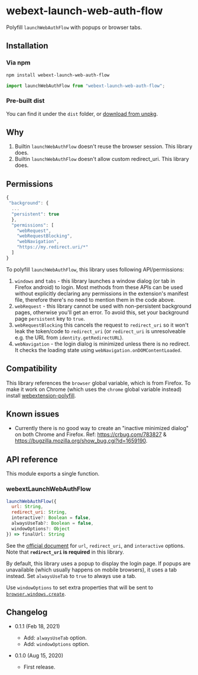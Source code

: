 # webext-launch-web-auth-flow

Polyfill `launchWebAuthFlow` with popups or browser tabs.

## Installation

### Via npm

```bash
npm install webext-launch-web-auth-flow
```

```js
import launchWebAuthFlow from "webext-launch-web-auth-flow";
```

### Pre-built dist

You can find it under the `dist` folder, or [download from unpkg](https://unpkg.com/webext-launch-web-auth-flow/dist/).

## Why

1. Builtin `launchWebAuthFlow` doesn't reuse the browser session. This library does.
2. Builtin `launchWebAuthFlow` doesn't allow custom redirect_uri. This library does.

## Permissions

```js
{
 "background": {
  ...
  "persistent": true
  },
  "permissions": [
    "webRequest",
    "webRequestBlocking",
    "webNavigation",
    "https://my.redirect.uri/*"
  ]
}
```

To polyfill `launchWebAuthFlow`, this library uses following API/permissions:

1. `windows` and `tabs` - this library launches a window dialog (or tab in Firefox android) to login. Most methods from these APIs can be used without explicitly declaring any permissions in the extension's manifest file, therefore there's no need to mention them in the code above.
2. `webRequest` - this library cannot be used with non-persistent background pages, otherwise you'll get an error. To avoid this, set your background page `persistent` key to `true`.
3. `webRequestBlocking` this cancels the request to `redirect_uri` so it won't leak the token/code to `redirect_uri` (or `redirect_uri` is unresolveable e.g. the URL from `identity.getRedirectURL`).
4. `webNavigation` - the login dialog is minimized unless there is no redirect. It checks the loading state using `webNavigation.onDOMContentLoaded`.

## Compatibility

This library references the `browser` global variable, which is from Firefox. To make it work on Chrome (which uses the `chrome` global variable instead) install [webextension-polyfill](https://github.com/mozilla/webextension-polyfill).

## Known issues

- Currently there is no good way to create an "inactive minimized dialog" on both Chrome and Firefox. Ref: <https://crbug.com/783827> & <https://bugzilla.mozilla.org/show_bug.cgi?id=1659190>.

## API reference

This module exports a single function.

### webextLaunchWebAuthFlow

```js
launchWebAuthFlow({
  url: String,
  redirect_uri: String,
  interactive?: Boolean = false,
  alwaysUseTab?: Boolean = false,
  windowOptions?: Object
}) => finalUrl: String
```

See the [official document](https://developer.mozilla.org/en-US/docs/Mozilla/Add-ons/WebExtensions/API/identity/launchWebAuthFlow) for `url`, `redirect_uri`, and `interactive` options. Note that **`redirect_uri` is required** in this library.

By default, this library uses a popup to display the login page. If popups are unavailable (which usually happens on mobile browsers), it uses a tab instead. Set `alwaysUseTab` to `true` to always use a tab.

Use `windowOptions` to set extra properties that will be sent to [`browser.windows.create`](https://developer.mozilla.org/en-US/docs/Mozilla/Add-ons/WebExtensions/API/windows/create).

## Changelog

- 0.1.1 (Feb 18, 2021)
  - Add: `alwaysUseTab` option.
  - Add: `windowOptions` option.

- 0.1.0 (Aug 15, 2020)
  - First release.
